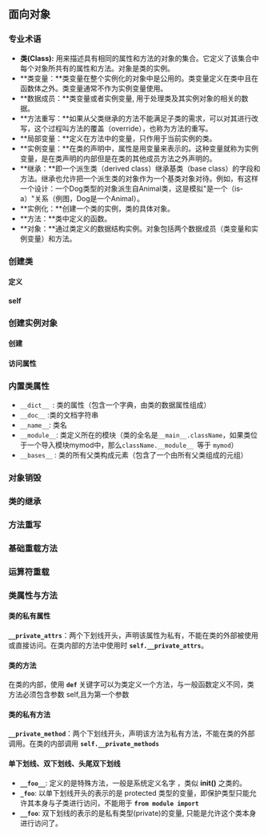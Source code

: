 ## 面向对象

### 专业术语

- **类(Class):** 用来描述具有相同的属性和方法的对象的集合。它定义了该集合中每个对象所共有的属性和方法。对象是类的实例。
- **类变量：**类变量在整个实例化的对象中是公用的。类变量定义在类中且在函数体之外。类变量通常不作为实例变量使用。
- **数据成员：**类变量或者实例变量, 用于处理类及其实例对象的相关的数据。
- **方法重写：**如果从父类继承的方法不能满足子类的需求，可以对其进行改写，这个过程叫方法的覆盖（override），也称为方法的重写。
- **局部变量：**定义在方法中的变量，只作用于当前实例的类。
- **实例变量：**在类的声明中，属性是用变量来表示的。这种变量就称为实例变量，是在类声明的内部但是在类的其他成员方法之外声明的。
- **继承：**即一个派生类（derived class）继承基类（base class）的字段和方法。继承也允许把一个派生类的对象作为一个基类对象对待。例如，有这样一个设计：一个Dog类型的对象派生自Animal类，这是模拟"是一个（is-a）"关系（例图，Dog是一个Animal）。
- **实例化：**创建一个类的实例，类的具体对象。
- **方法：**类中定义的函数。
- **对象：**通过类定义的数据结构实例。对象包括两个数据成员（类变量和实例变量）和方法。

### 创建类

#### 定义

#### self

### 创建实例对象

#### 创建

#### 访问属性

### 内置类属性

- `__dict__ `: 类的属性（包含一个字典，由类的数据属性组成）
- `__doc__` :类的文档字符串
- `__name__`: 类名
- `__module__`: 类定义所在的模块（类的全名是`__main__.className`，如果类位于一个导入模块mymod中，那么`className.__module__ `等于 `mymod`）
- `__bases__` : 类的所有父类构成元素（包含了一个由所有父类组成的元组）

### 对象销毁

### 类的继承

### 方法重写

### 基础重载方法

### 运算符重载

### 类属性与方法

#### 类的私有属性

**`__private_attrs`**：两个下划线开头，声明该属性为私有，不能在类的外部被使用或直接访问。在类内部的方法中使用时 **`self.__private_attrs`**。

#### 类的方法

在类的内部，使用 **`def`** 关键字可以为类定义一个方法，与一般函数定义不同，类方法必须包含参数 self,且为第一个参数

#### 类的私有方法

**`__private_method`**：两个下划线开头，声明该方法为私有方法，不能在类的外部调用。在类的内部调用 **`self.__private_methods`**

#### 单下划线、双下划线、头尾双下划线

- **`__foo__`**: 定义的是特殊方法，一般是系统定义名字 ，类似 **__init__()** 之类的。
- **`_foo`**: 以单下划线开头的表示的是 protected 类型的变量，即保护类型只能允许其本身与子类进行访问，不能用于 **`from module import `**
- **`__foo`**: 双下划线的表示的是私有类型(private)的变量, 只能是允许这个类本身进行访问了。